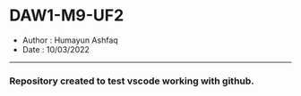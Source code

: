 # DAW1-M9-UF2

* Author : Humayun Ashfaq
* Date   : 10/03/2022
---
### Repository created to test vscode working with github.
